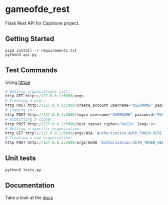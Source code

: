 # gameofde_rest
Flask Rest API for Capstone project.

## Getting Started
```
pip3 install -r requirements.txt
python3 api.py
```

## Test Commands
Using [httpie](https://httpie.org/)
```python
# Getting organizations list:
http GET http://127.0.0.1:5000/orgs
# Creating a user:
http POST http://127.0.0.1:5000/create_account username="USERNAME" password="PASSWORD" email="EMAIL" role="admin"
# Logging in:
http POST http://127.0.0.1:5000/login username="USERNAME" password="PASSWORD"
# Submitting a cipher:
http POST http://127.0.0.1:5000/test_caesar cipher='hello' lang='en'
# Getting a specific organization:
http GET http://127.0.0.1:5000/orgs/NSA 'Authorization:AUTH_TOKEN_HERE'
# Creating a new organization:
http POST http://127.0.0.1:5000/orgs/GCHQ 'Authorization:AUTH_TOKEN_HERE'

```

## Unit tests
```python
python3 tests.py
```

## Documentation
Take a look at the [docs](docs.md)
